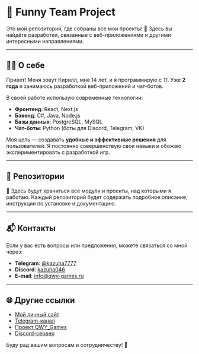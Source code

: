 # 🎉 Funny Team Project

Это мой репозиторий, где собраны все мои проекты! 🚀 Здесь вы найдёте разработки, связанные с веб-приложениями и другими интересными направлениями.

---

## 👨‍💻 О себе

Привет! Меня зовут Кирилл, мне 14 лет, и я программирую с 11. Уже **2 года** я занимаюсь разработкой веб-приложений и чат-ботов. 

В своей работе использую современные технологии:

- **Фронтенд**: React, Next.js  
- **Бэкенд**: C#, Java, Node.js  
- **Базы данных**: PostgreSQL, MySQL  
- **Чат-боты**: Python (боты для Discord, Telegram, VK)  

Моя цель — создавать **удобные и эффективные решения** для пользователей. Я постоянно совершенствую свои навыки и обожаю экспериментировать с разработкой игр.

---

## 📂 Репозитории

🔧 Здесь будут храниться все модули и проекты, над которыми я работаю. Каждый репозиторий будет содержать подробное описание, инструкции по установке и документацию.

---

## 📬 Контакты

Если у вас есть вопросы или предложения, можете связаться со мной через:

- **Telegram**: [@kazuha7777](https://t.me/kazuha7777)  
- **Discord**: [kazuha046](https://discord.com/users/1020969688475369502)  
- **E-mail**: [info@qwy-games.ru](mailto:info@qwy-games.ru)  

---

## 🌐 Другие ссылки

- [Мой личный сайт](https://mrkirill046.qwy-games.ru/)  
- [Telegram-канал](https://t.me/Kazuha_IT)  
- [Проект QWY_Games](https://links.qwy-games.ru/)  
- [Discord-сервер](https://discord.gg/MkWgStUjeN)  

Буду рад вашим вопросам и сотрудничеству! 🤝
